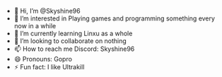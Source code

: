- 👋 Hi, I’m @Skyshine96
- 👀 I’m interested in Playing games and programming something every now in a while
- 🌱 I’m currently learning Linxu as a whole
- 💞️ I’m looking to collaborate on nothing
- 📫 How to reach me Discord: Skyshine96
- 😄 Pronouns: Gopro
- ⚡ Fun fact: I like Ultrakill

<!---
Skyshine96/Skyshine96 is a ✨ special ✨ repository because its `README.md` (this file) appears on your GitHub profile.
You can click the Preview link to take a look at your changes.
--->
